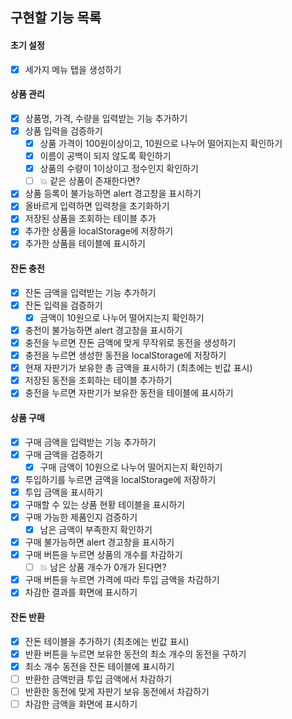## 구현할 기능 목록

#### 초기 설정

- [x] 세가지 메뉴 탭을 생성하기

#### 상품 관리

- [x] 상품명, 가격, 수량을 입력받는 기능 추가하기
- [x] 상품 입력을 검증하기
  - [x] 상품 가격이 100원이상이고, 10원으로 나누어 떨어지는지 확인하기
  - [x] 이름이 공백이 되지 않도록 확인하기
  - [x] 상품의 수량이 1이상이고 정수인지 확인하기
  - [ ] 💥 같은 상품이 존재한다면?
- [x] 상품 등록이 불가능하면 alert 경고창을 표시하기
- [x] 올바르게 입력하면 입력창을 초기화하기
- [x] 저장된 상품을 조회하는 테이블 추가
- [x] 추가한 상품을 localStorage에 저장하기
- [x] 추가한 상품을 테이블에 표시하기

#### 잔돈 충전

- [x] 잔돈 금액을 입력받는 기능 추가하기
- [x] 잔돈 입력을 검증하기
  - [x] 금액이 10원으로 나누어 떨어지는지 확인하기
- [x] 충전이 불가능하면 alert 경고창을 표시하기
- [x] 충전을 누르면 잔돈 금액에 맞게 무작위로 동전을 생성하기
- [x] 충전을 누르면 생성한 동전을 localStorage에 저장하기
- [x] 현재 자판기가 보유한 총 금액을 표시하기 (최초에는 빈값 표시)
- [x] 저장된 동전을 조회하는 테이블 추가하기
- [x] 충전을 누르면 자판기가 보유한 동전을 테이블에 표시하기

#### 상품 구매

- [x] 구매 금액을 입력받는 기능 추가하기
- [x] 구매 금액을 검증하기
  - [x] 구매 금액이 10원으로 나누어 떨어지는지 확인하기
- [x] 투입하기를 누르면 금액을 localStorage에 저장하기
- [x] 투입 금액을 표시하기
- [x] 구매할 수 있는 상품 현황 테이블을 표시하기
- [x] 구매 가능한 제품인지 검증하기
  - [x] 남은 금액이 부족한지 확인하기
- [x] 구매 불가능하면 alert 경고창을 표시하기
- [x] 구매 버튼을 누르면 상품의 개수를 차감하기
  - [ ] 💥 남은 상품 개수가 0개가 된다면?
- [x] 구매 버튼을 누르면 가격에 따라 투입 금액을 차감하기
- [x] 차감한 결과를 화면에 표시하기

#### 잔돈 반환

- [x] 잔돈 테이블을 추가하기 (최초에는 빈값 표시)
- [x] 반환 버튼을 누르면 보유한 동전의 최소 개수의 동전을 구하기
- [x] 최소 개수 동전을 잔돈 테이블에 표시하기
- [ ] 반환한 금액만큼 투입 금액에서 차감하기
- [ ] 반환한 동전에 맞게 자판기 보유 동전에서 차감하기
- [ ] 차감한 금액을 화면에 표시하기

